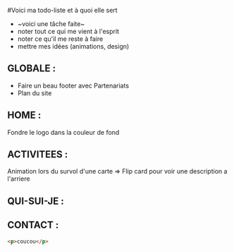#Voici ma todo-liste et à quoi elle sert

- ~voici une tâche faite~
- noter tout ce qui me vient à l'esprit
- noter ce qu'il me reste à faire
- mettre mes idées (animations, design)

## GLOBALE :

- Faire un beau footer avec Partenariats
- Plan du site

## HOME :

Fondre le logo dans la couleur de fond

## ACTIVITEES :

Animation lors du survol d'une carte => Flip card pour voir une description a l'arriere

## QUI-SUI-JE :

## CONTACT :

```html
<p>coucou</p>
```

